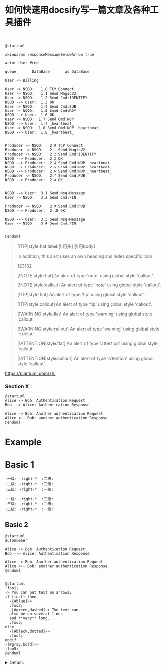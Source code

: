 

# 如何快速用docsify写一篇文章及各种工具插件

![]()
![]()
![]()

```plantuml
@startuml

skinparam responseMessageBelowArrow true

actor User #red

queue       DataBase       as DataBase

User -> Billing

User -> NSQD:   1.0 TCP Connect
User -> NSQD:   1.1 Send MagicV2
User -> NSQD:   1.2 Send Cmd:IDENTIFY
NSQD --> User:  1.3 OK
User -> NSQD:   1.4 Send Cmd:SUB
User -> NSQD:   1.5 Send Cmd:RDY
NSQD --> User:  1.6 OK
User -> NSQD:  1.7 Send Cmd:NOP 
NSQD --> User:	1.7 _heartbeat_
User -> NSQD:  1.8 Send Cmd:NOP _heartbeat_
NSQD --> User:	1.8 _heartbeat_


Producer -> NSQD: 	2.0 TCP Connect
Producer -> NSQD:	2.1 Send MagicV2
Producer -> NSQD:	2.2 Send Cmd:IDENTIFY
NSQD --> Producer:  2.3 OK
NSQD --> Producer:  2.4 Send Cmd:NOP _heartbeat_
NSQD --> Producer:  2.5 Send Cmd:NOP _heartbeat_
NSQD --> Producer:  2.6 Send Cmd:NOP _heartbeat_
Producer -> NSQD:	2.7 Send Cmd:PUB
NSQD --> Producer:  2.8 OK


NSQD --> User:  3.1 Send Nsq-Message
User -> NSQD:   3.2 Send Cmd:FIN

Producer -> NSQD:	2.9 Send Cmd:PUB
NSQD --> Producer:  2.10 OK

NSQD --> User:  3.3 Send Nsq-Message
User -> NSQD:   3.4 Send Cmd:FIN


@enduml
```


> [!TIP|style:flat|label:引用头]
> 引用body1
> 
> In addition, this alert uses an own heading and hides specific icon.
> 
> 123132

> [!NOTE|style:flat]
> An alert of type 'note' using global style 'callout'.

> [!NOTE|style:callout]
> An alert of type 'note' using global style 'callout'.


> [!TIP|style:flat]
> An alert of type 'tip' using global style 'callout'.

> [!TIP|style:callout]
> An alert of type 'tip' using global style 'callout'.


> [!WARNING|style:flat]
> An alert of type 'warning' using global style 'callout'.

> [!WARNING|style:callout]
> An alert of type 'warning' using global style 'callout'.


> [!ATTENTION|style:flat]
> An alert of type 'attention' using global style 'callout'.

> [!ATTENTION|style:callout]
> An alert of type 'attention' using global style 'callout'.

https://plantuml.com/zh/


### Section X
```plantuml
@startuml
Alice -> Bob: Authentication Request
Bob --> Alice: Authentication Response

Alice -> Bob: Another authentication Request
Alice <-- Bob: another authentication Response
@enduml
```



# Example

# Basic 1
```plantuml
:一级: -right-*  :二级: 
:二级: -right-*  :三级: 
:三级: -right-*  :一级:

:一级: -right-*  :三级: 
:三级: -right-*  :二级: 
:二级: -right-*  :一级:
```

## Basic 2
```plantuml
@startuml
autonumber

Alice -> Bob: Authentication Request
Bob --> Alice: Authentication Response

Alice -> Bob: Another authentication Request
Alice <-- Bob: another authentication Response
@enduml
```





```plantuml

@startuml
:foo1;
-> You can put text on arrows;
if (test) then
  -[#blue]->
  :foo2;
  -[#green,dashed]-> The text can
  also be on several lines
  and **very** long...;
  :foo3;
else
  -[#black,dotted]->
  :foo4;
endif
-[#gray,bold]->
:foo5;
@enduml
```


<details>
用于折叠信息
</details>





